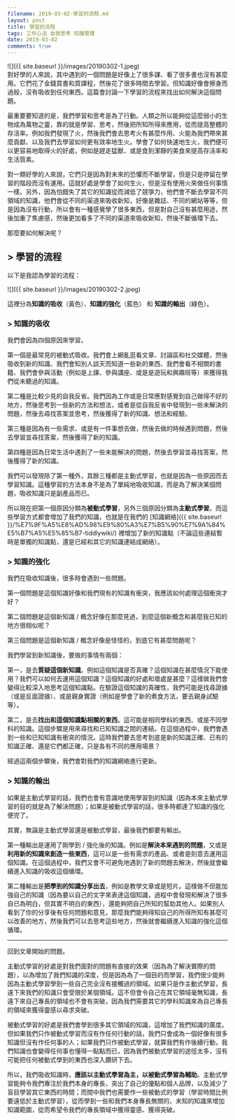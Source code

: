 ```yaml
---
filename: 2019-03-02-學習的流程.md
layout: post
title: 學習的流程
tags: 工作心法 自我思考 知識管理
date: 2019-03-02
comments: true
---
```


![]({{ site.baseurl }}/images/20190302-1.jpeg)  
對好學的人來說，其中遇到的一個問題是好像上了很多課、看了很多書也沒有甚麼用。它們花了金錢買書和買課程，然後花了很多時間去學習。但知識好像會擦身而過般，沒有吸收到任何東西。這篇會討論一下學習的流程來找出如何解決這個問題。

最重要要知道的是，我們學習和思考是為了行動。人類之所以能夠從這麼弱小的生物成為萬物之靈，靠的就是學習、思考，然後把所知所得來應用，從而提高整體的存活率。例如我們發現了火，然後我們會去思考火有甚麼作用、火能為我們帶來甚麼貢獻、以及我們去學習如何更有效率地生火。學會了如何快速地生火，我們便可以更容易地取得火的好處，例如是趕走猛獸、或是食到潔靜的美食來提高存活率和生活質素。

對一類好學的人來說，它們只是因為對未來的恐懼而不斷學習，但是只是停留在學習的階段而沒有運用。這就好處是學會了如何生火，但是沒有使用火來做任何事情一樣。另外，因為怕錯失了其它的知識從而減低了競爭力，他們會不斷去學習不同領域的知識，他們會從不同的渠道來吸收新知，好像是雜誌、不同的網站等等，但是因為沒有行動，所以會有一種感覺學了很多東西，但是對自己沒有甚麼用途，然後加重了焦慮感，然後更加看多了不同的渠道來吸收新知，然後不斷循環下去。

那麼要如何解決呢？

## > 學習的流程

以下是我認為學習的流程：

![]({{ site.baseurl }}/images/20190302-2.jpeg)

這裡分為**知識的吸收**（黃色）、**知識的強化**（藍色） 和 **知識的輸出**（綠色）。

### > 知識的吸收

我們會因為四個原因來學習。

第一個是最常見的被動式吸收。我們會上網亂逛看文章、討論區和社交媒體，然後吸收到新的知識、我們會知別人談天而知道一些新的東西、我們會看不相關的書籍、我們會參與活動（例如是上課、參與講座、或是是遊玩和興趣班等）來獲得我們從未聽過的知識。

第二種是比較少見的自我反省。我們因為工作或是日常應對感覺到自己做得不好的地方，然後思考到一些新的方法和想法，或者是從自我反省中發現到一些未解決的問題，然後去尋找答案並思考，然後獲得了新的知識、想法和經驗。

第三種是因為有一些需求、或是有一件事想去做，然後去做的時候遇到問題，然後去學習並尋找答案，然後獲得了新的知識。

第四種是因為日常生活中遇到了一些未能解決的問題，然後去學習並尋找答案，然後獲得了新的知識。

我們可以發現除了第一種外，其餘三種都是主動式學習，也就是因為一些原因而去學習知識。這種學習的方法本身不是為了單純地吸收知識，而是為了解決某個問題，吸收知識只是副產品而已。

所以現在把第一個原因分類為**被動式學習**，另外三個原因分類為**主動式學習**。而這些學習方式都會增加了我們的知識，也就是在我們的 [知識網絡]({{ site.baseurl }}/%E7%9F%A5%E8%AD%98%E9%80%A3%E7%B5%90%E7%9A%84%E5%B7%A5%E5%85%B7-tiddlywiki/) 裡增加了新的知識點（不論這些連結暫時是單獨的知識點，還是已經和其它的知識連結成網絡）。

### > 知識的強化

我們在吸收知識後，很多時會遇到一些問題。

第一個問題是這個知識好像和我們現有的知識有衝突，我應該如何處理這個衝突才好？

第二個問題是這個新知識 / 概念好像在那麼見過，到麼這個新概念和甚麼我已知的地方很相似呢？

第三個問題是這個新知識 / 概念好像是怪怪的，到底它有甚麼問題呢？

我們學習到新知識後，要做的事情有兩個：

第一，是去**質疑這個新知識**。例如這個知識是否真確？這個知識在甚麼情況下能使用？我們可以如何去運用這個知識？這個知識的好處和壞處是甚麼？這樣做我們會變得比較深入地思考這個知識點。在驗證這個知識的真確性，我們可能是找尋證據（或是反面證據）、或是親身實證（例如是學會了新的煮食方法，要去親身試驗等）。

第二，是去**找出和這個知識點相關的東西**。這可能是相同學科的東西、或是不同學科的知識。這個步驟是用來尋找和已知知識之間的連結。在這個過程中，我們會遇到一些和已知知識有衝突的情況。這時我們要去思考到底是新的知識正確、已有的知識正確、還是它們都正確，只是各有不同的應用場景？

經過這兩個步驟後，我們會對我們的知識網絡進行更新。

### > 知識的輸出

如果是主動式學習的話，我們也會有意識地使用學習到的知識（因為本來主動式學習的目的就是為了解決問題）；如果是被動式學習的話，很多時都達了知識的強化便完了。

其實，無論是主動式學習還是被動式學習，最後我們都要有輸出。

第一種輸出是運用了剛學到 / 強化後的知識。例如是**解決本來遇到的問題**，又或是**利用新的知識來創造一些東西**，這可以是一些有需求的產品、或者是刻意去運用這個知識。在這個過程中，我們又會不可避免地遇到了新的問題去解決，然後就會繼續進入知識的吸收這個循環。

第二種輸出是**把學到的知識分享出去**，例如是教學文章或是短片。這樣做不但能加強自己的知識（因為要以自己的文字來表達這個知識，過程中會發現和解決了很多自已為明白，但其實不明白的東西），還能夠把自己所知的幫助其他人。如果別人看到了你的分享後有任何問題和意見，那麼我們能夠得知自己的所得所知有甚麼可以改善的地方，然後我們可以去思考這些地方，然後就會繼續進入知識的強化這個循環。

---

回到文章開始的問題。

主動式學習的好處是對我們面對的問題有直接的效果（因為為了解決實際的問題），以為增加了我們知識的深度，但是因為為了一個目的而學習，我們很少能夠因為主動式學習學到一些自己完全沒有接觸過的領域。如果只是作主動式學習，長遠下來我們的知識只會受限於某個領域。這不但會令自己在其它領域毫無知識，長遠下來自己專長的領域也不會有突破，因為我們需要其它的學科知識來為自己專長的領域來獲得靈感以尋求突破。

被動式學習的好處是我們會學到很多其它領域的知識，這增加了我們知識的廣度。但如果我們只作被動式學習而沒有作任何行動的話，我們只會成為一個好像有很多知識但沒有作任何事的人；如果我們只作被動式學習，就算我們有作後續行動，我們知識也會變得任何事也懂得一點點而已，因為我們被動式學習的途徑太多，沒有可能把任何被動式學到的東西也深入鑽研下去。

所以，我們吸收知識時，**應該以主動式學習為主，以被動式學習為輔助**。主動式學習能夠令我們專注於我們本身的專長，突出了自己的優點和個人品牌，以及減少了盲目學習其它東西的時間；而間中我們也需要作一些被動式的學習（學習時間比例要遠低於主動式學習），從而學到一些和我們本身專長無關的、未知的知識來增加知識範圍，從而希望令我們的專長領域中獲得靈感、獲得突破。